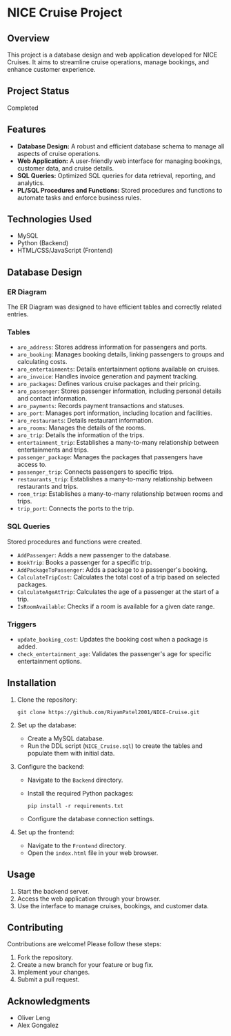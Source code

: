 # NICE Cruise Project

## Overview

This project is a database design and web application developed for NICE Cruises. It aims to streamline cruise operations, manage bookings, and enhance customer experience.

## Project Status
Completed

## Features

*   **Database Design:** A robust and efficient database schema to manage all aspects of cruise operations.
*   **Web Application:** A user-friendly web interface for managing bookings, customer data, and cruise details.
*   **SQL Queries:** Optimized SQL queries for data retrieval, reporting, and analytics.
*   **PL/SQL Procedures and Functions:** Stored procedures and functions to automate tasks and enforce business rules.

## Technologies Used

*   MySQL
*   Python (Backend)
*   HTML/CSS/JavaScript (Frontend)

## Database Design

### ER Diagram
The ER Diagram was designed to have efficient tables and correctly related entries.

### Tables

*   `aro_address`: Stores address information for passengers and ports.
*   `aro_booking`: Manages booking details, linking passengers to groups and calculating costs.
*   `aro_entertainments`: Details entertainment options available on cruises.
*   `aro_invoice`: Handles invoice generation and payment tracking.
*   `aro_packages`: Defines various cruise packages and their pricing.
*   `aro_passenger`: Stores passenger information, including personal details and contact information.
*   `aro_payments`: Records payment transactions and statuses.
*   `aro_port`: Manages port information, including location and facilities.
*   `aro_restaurants`: Details restaurant information.
*   `aro_rooms`: Manages the details of the rooms.
*   `aro_trip`: Details the information of the trips.
*   `entertainment_trip`: Establishes a many-to-many relationship between entertainments and trips.
*   `passenger_package`: Manages the packages that passengers have access to.
*   `passenger_trip`: Connects passengers to specific trips.
*   `restaurants_trip`: Establishes a many-to-many relationship between restaurants and trips.
*   `room_trip`: Establishes a many-to-many relationship between rooms and trips.
*   `trip_port`: Connects the ports to the trip.

### SQL Queries
Stored procedures and functions were created.

*   `AddPassenger`: Adds a new passenger to the database.
*   `BookTrip`: Books a passenger for a specific trip.
*   `AddPackageToPassenger`: Adds a package to a passenger's booking.
*   `CalculateTripCost`: Calculates the total cost of a trip based on selected packages.
*   `CalculateAgeAtTrip`: Calculates the age of a passenger at the start of a trip.
*   `IsRoomAvailable`: Checks if a room is available for a given date range.

### Triggers

*   `update_booking_cost`: Updates the booking cost when a package is added.
*   `check_entertainment_age`: Validates the passenger's age for specific entertainment options.

## Installation

1.  Clone the repository:

    ```
    git clone https://github.com/RiyamPatel2001/NICE-Cruise.git
    ```
2.  Set up the database:

    *   Create a MySQL database.
    *   Run the DDL script (`NICE_Cruise.sql`) to create the tables and populate them with initial data.
3.  Configure the backend:

    *   Navigate to the `Backend` directory.
    *   Install the required Python packages:

        ```
        pip install -r requirements.txt
        ```
    *   Configure the database connection settings.
4.  Set up the frontend:

    *   Navigate to the `Frontend` directory.
    *   Open the `index.html` file in your web browser.

## Usage

1.  Start the backend server.
2.  Access the web application through your browser.
3.  Use the interface to manage cruises, bookings, and customer data.

## Contributing

Contributions are welcome! Please follow these steps:

1.  Fork the repository.
2.  Create a new branch for your feature or bug fix.
3.  Implement your changes.
4.  Submit a pull request.


## Acknowledgments

*   Oliver Leng
*   Alex Gongalez


